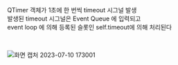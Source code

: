 QTimer 객체가 1초에 한 번씩 timeout 시그널 발생<br>
발생된 timeout 시그널은 Event Queue 에 입력되고 <br>
event loop 에 의해 등록된 슬롯인 self.timeout에 의해 처리된다

<br>

![화면 캡처 2023-07-10 173001](https://github.com/DobiIsFree/2023_ETRI_Summer/assets/52994616/eea36969-a681-46d3-99a8-b8ee61c45007)
